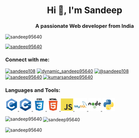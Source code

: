 <h1 align="center">Hi 👋, I'm Sandeep</h1>
<h3 align="center">A passionate Web developer from India</h3>

<p align="left"> <img src="https://komarev.com/ghpvc/?username=sandeep95640&label=Profile%20views&color=0e75b6&style=flat" alt="sandeep95640" /> </p>

<p align="left"> <a href="https://github.com/ryo-ma/github-profile-trophy"><img src="https://github-profile-trophy.vercel.app/?username=sandeep95640" alt="sandeep95640" /></a> </p>

<h3 align="left">Connect with me:</h3>
<p align="left">
<a href="https://linkedin.com/in/sandeep108" target="blank"><img align="center" src="https://raw.githubusercontent.com/rahuldkjain/github-profile-readme-generator/master/src/images/icons/Social/linked-in-alt.svg" alt="sandeep108" height="30" width="40" /></a>
<a href="https://instagram.com/dynamic_sandeep95640" target="blank"><img align="center" src="https://raw.githubusercontent.com/rahuldkjain/github-profile-readme-generator/master/src/images/icons/Social/instagram.svg" alt="dynamic_sandeep95640" height="30" width="40" /></a>
<a href="https://hashnode.com/@sandeep108" target="blank"><img align="center" src="https://raw.githubusercontent.com/rahuldkjain/github-profile-readme-generator/master/src/images/icons/Social/hashnode.svg" alt="@sandeep108" height="30" width="40" /></a>
<a href="https://www.codechef.com/users/sandeep95640" target="blank"><img align="center" src="https://cdn.jsdelivr.net/npm/simple-icons@3.1.0/icons/codechef.svg" alt="sandeep95640" height="30" width="40" /></a>
<a href="https://codeforces.com/profile/kumarsandeep95640" target="blank"><img align="center" src="https://raw.githubusercontent.com/rahuldkjain/github-profile-readme-generator/master/src/images/icons/Social/codeforces.svg" alt="kumarsandeep95640" height="30" width="40" /></a>
</p>

<h3 align="left">Languages and Tools:</h3>
<p align="left"> <a href="https://www.cprogramming.com/" target="_blank" rel="noreferrer"> <img src="https://raw.githubusercontent.com/devicons/devicon/master/icons/c/c-original.svg" alt="c" width="40" height="40"/> </a> <a href="https://www.w3schools.com/cpp/" target="_blank" rel="noreferrer"> <img src="https://raw.githubusercontent.com/devicons/devicon/master/icons/cplusplus/cplusplus-original.svg" alt="cplusplus" width="40" height="40"/> </a> <a href="https://www.w3schools.com/css/" target="_blank" rel="noreferrer"> <img src="https://raw.githubusercontent.com/devicons/devicon/master/icons/css3/css3-original-wordmark.svg" alt="css3" width="40" height="40"/> </a> <a href="https://www.w3.org/html/" target="_blank" rel="noreferrer"> <img src="https://raw.githubusercontent.com/devicons/devicon/master/icons/html5/html5-original-wordmark.svg" alt="html5" width="40" height="40"/> </a> <a href="https://developer.mozilla.org/en-US/docs/Web/JavaScript" target="_blank" rel="noreferrer"> <img src="https://raw.githubusercontent.com/devicons/devicon/master/icons/javascript/javascript-original.svg" alt="javascript" width="40" height="40"/> </a> <a href="https://www.mysql.com/" target="_blank" rel="noreferrer"> <img src="https://raw.githubusercontent.com/devicons/devicon/master/icons/mysql/mysql-original-wordmark.svg" alt="mysql" width="40" height="40"/> </a> <a href="https://nodejs.org" target="_blank" rel="noreferrer"> <img src="https://raw.githubusercontent.com/devicons/devicon/master/icons/nodejs/nodejs-original-wordmark.svg" alt="nodejs" width="40" height="40"/> </a> <a href="https://www.python.org" target="_blank" rel="noreferrer"> <img src="https://raw.githubusercontent.com/devicons/devicon/master/icons/python/python-original.svg" alt="python" width="40" height="40"/> </a> </p>

<p><img align="left" src="https://github-readme-stats.vercel.app/api/top-langs?username=sandeep95640&show_icons=true&locale=en&layout=compact" alt="sandeep95640" /></p>

<p>&nbsp;<img align="center" src="https://github-readme-stats.vercel.app/api?username=sandeep95640&show_icons=true&locale=en" alt="sandeep95640" /></p>

<p><img align="center" src="https://github-readme-streak-stats.herokuapp.com/?user=sandeep95640&" alt="sandeep95640" /></p>
